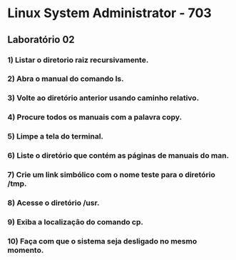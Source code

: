 # Linux System Administrator - 703

## Laboratório 02


### 1) Listar o diretorio raiz recursivamente.

### 2) Abra o manual do comando ls.

### 3) Volte ao diretório anterior usando caminho relativo.

### 4) Procure todos os manuais com a palavra copy.

### 5) Limpe a tela do terminal.

### 6) Liste o diretório que contém as páginas de manuais do man.

### 7) Crie um link simbólico com o nome teste para o diretório /tmp.

### 8) Acesse o diretório /usr.

### 9) Exiba a localização do comando cp.

### 10) Faça com que o sistema seja desligado no mesmo momento.

